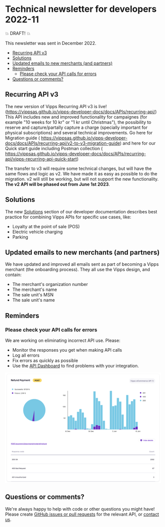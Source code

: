 <!-- START_METADATA
---
sidebar_position: 67
title: 2022-11
---
END_METADATA -->

# Technical newsletter for developers 2022-11

💥 DRAFT! 💥

This newsletter was sent in December 2022.

<!-- START_TOC -->

* [Recurring API v3](#recurring-api-v3)
* [Solutions](#solutions)
* [Updated emails to new merchants (and partners)](#updated-emails-to-new-merchants-and-partners)
* [Reminders](#reminders)
  * [Please check your API calls for errors](#please-check-your-api-calls-for-errors)
* [Questions or comments?](#questions-or-comments)

<!-- END_TOC -->

## Recurring API v3

The new version of Vipps Recurring API v3 is live! (https://vippsas.github.io/vipps-developer-docs/docs/APIs/recurring-api/)
This API includes new and improved functionality for campaignes (for example "10 weeks for 10 kr" or "1 kr until Christmas"), the possibility to reserve and capture/partally capture a charge (specially important for physical subscriptions) and several technical improvements. Go here for Migration guide ( https://vippsas.github.io/vipps-developer-docs/docs/APIs/recurring-api/v2-to-v3-migration-guide) and here for our Quick start guide including Postman collection ( https://vippsas.github.io/vipps-developer-docs/docs/APIs/recurring-api/vipps-recurring-api-quick-start)

The transfer to v3 will require some technical changes, but will have the same flows and logic as v2. We have made it as easy as possible to do the migration. v2 will still be working, but will not support the new functionality. **The v2 API will be phased out from June 1st 2023**.

## Solutions

The new
[Solutions](https://vippsas.github.io/vipps-developer-docs/docs/vipps-solutions)
section of our developer documentation describes best practice for
combining Vipps APIs for specific use cases, like:
* Loyalty at the point of sale (POS)
* Electric vehicle charging
* Parking

## Updated emails to new merchants (and partners)

We have updated and improved all emails sent as part of becoming a Vipps
merchant (the onboarding process). They all use the Vipps design, and
contain:
* The merchant's organization number
* The merchant's name
* The sale unit's MSN
* The sale unit's name

## Reminders

### Please check your API calls for errors

We are working on eliminating incorrect API use. Please:

* Monitor the responses you get when making API calls
* Log all errors
* Fix errors as quickly as possible
* Use the
  [API Dashboard](../developer-resources/api-dashboard.md)
  to find problems with your integration.

![API Dashboard example](images/2021-02-api-dashboard-example.png)

## Questions or comments?

We're always happy to help with code or other questions you might have!
Please create [GitHub issues or pull requests](https://github.com/vippsas)
for the relevant API,
or [contact us](https://vippsas.github.io/vipps-developer-docs/docs/vipps-developers/contact).
